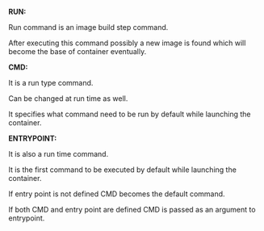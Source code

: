 **RUN:**

Run command is an image build step command.

After executing this command possibly a new image is found which will become the base of container eventually.

**CMD:**

It is a run type command.

Can be changed at run time as well.

It specifies what command need to be run by default while launching the container.

**ENTRYPOINT:**

It is also a run time command.

It is the first command to be executed by default while launching the container.

If entry point is not defined CMD becomes the default command.

If both CMD and entry point are defined CMD is passed as an argument to entrypoint.
 